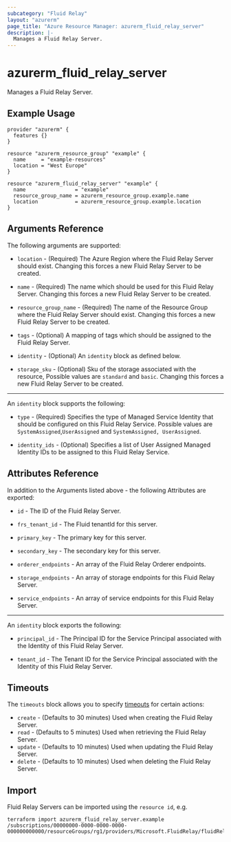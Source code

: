 ```yaml
---
subcategory: "Fluid Relay"
layout: "azurerm"
page_title: "Azure Resource Manager: azurerm_fluid_relay_server"
description: |-
  Manages a Fluid Relay Server.
---
```


# azurerm_fluid_relay_server

Manages a Fluid Relay Server.

## Example Usage

```hcl
provider "azurerm" {
  features {}
}

resource "azurerm_resource_group" "example" {
  name     = "example-resources"
  location = "West Europe"
}

resource "azurerm_fluid_relay_server" "example" {
  name                = "example"
  resource_group_name = azurerm_resource_group.example.name
  location            = azurerm_resource_group.example.location
}
```

## Arguments Reference

The following arguments are supported:

* `location` - (Required) The Azure Region where the Fluid Relay Server should exist. Changing this forces a new Fluid Relay Server to be created.

* `name` - (Required) The name which should be used for this Fluid Relay Server. Changing this forces a new Fluid Relay Server to be created.

* `resource_group_name` - (Required) The name of the Resource Group where the Fluid Relay Server should exist. Changing this forces a new Fluid Relay Server to be created.

* `tags` - (Optional) A mapping of tags which should be assigned to the Fluid Relay Server.

* `identity` - (Optional) An `identity` block as defined below.

* `storage_sku` - (Optional) Sku of the storage associated with the resource, Possible values are `standard` and `basic`. Changing this forces a new Fluid Relay Server to be created.

---

An `identity` block supports the following:

* `type` - (Required) Specifies the type of Managed Service Identity that should be configured on this Fluid Relay Service. Possible values are `SystemAssigned`,`UserAssigned` and `SystemAssigned, UserAssigned`.

* `identity_ids` - (Optional) Specifies a list of User Assigned Managed Identity IDs to be assigned to this Fluid Relay Service.

## Attributes Reference

In addition to the Arguments listed above - the following Attributes are exported:

* `id` - The ID of the Fluid Relay Server.

* `frs_tenant_id` - The Fluid tenantId for this server.

* `primary_key` - The primary key for this server.

* `secondary_key` - The secondary key for this server.

* `orderer_endpoints` - An array of the Fluid Relay Orderer endpoints.

* `storage_endpoints` - An array of storage endpoints for this Fluid Relay Server.

* `service_endpoints` - An array of service endpoints for this Fluid Relay Server.

---

An `identity` block exports the following:

* `principal_id` - The Principal ID for the Service Principal associated with the Identity of this Fluid Relay Server.

* `tenant_id` - The Tenant ID for the Service Principal associated with the Identity of this Fluid Relay Server.

## Timeouts

The `timeouts` block allows you to specify [timeouts](https://www.terraform.io/language/resources/syntax#operation-timeouts) for certain actions:

* `create` - (Defaults to 30 minutes) Used when creating the Fluid Relay Server.
* `read` - (Defaults to 5 minutes) Used when retrieving the Fluid Relay Server.
* `update` - (Defaults to 10 minutes) Used when updating the Fluid Relay Server.
* `delete` - (Defaults to 10 minutes) Used when deleting the Fluid Relay Server.

## Import

Fluid Relay Servers can be imported using the `resource id`, e.g.

```shell
terraform import azurerm_fluid_relay_server.example /subscriptions/00000000-0000-0000-0000-000000000000/resourceGroups/rg1/providers/Microsoft.FluidRelay/fluidRelayServers/server1
```
